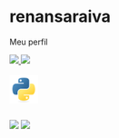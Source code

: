 # renansaraiva
Meu perfil
<div>
  <a href="https://github.com/renansaraivaifpb">
  <img height="150em" src="https://github-readme-stats.vercel.app/api?username=renansaraivaifpb&show_icons=true&theme=yeblu&include_all_commits=true&count_private=true"/>
  <img height="150em" src="https://github-readme-stats.vercel.app/api/top-langs/?username=renansaraivaifpb&layout=compact&langs_count=7&theme=yeblu"/>
</div>

<div>
  <div style="display: inline_block"><br>
  <img align="center" alt="Junior-Python" height="50" width="50" src="https://raw.githubusercontent.com/devicons/devicon/master/icons/python/python-original.svg">
 </div>

##

<div>
  <a href="https://www.linkedin.com/in/renan-saraiva-180a3a170/" target="_blank"><img src="https://img.shields.io/badge/-LinkedIn-%230077B5?style=for-the-badge&logo=linkedin&logoColor=white" target="_blank"></a>
  <a href="https://www.instagram.com/tfpnrenan/" target="_blank"><img src="https://img.shields.io/badge/-Instagram-%23E4405F?style=for-the-badge&logo=instagram&logoColor=white" target="_blank"></a>


</div>

